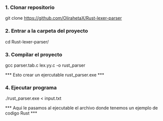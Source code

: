 ### 1. Clonar repositorio
git clone https://github.com/OlirahetaX/Rust-lexer-parser

### 2. Entrar a la carpeta del proyecto
cd Rust-lexer-parser/

### 3. Compilar el proyecto
gcc parser.tab.c lex.yy.c -o rust_parser

*** Esto crear un ejercutable rust_parser.exe ***

### 4. Ejecutar programa
./rust_parser.exe < input.txt

*** Aqui le pasamos al ejecutable el archivo donde tenemos un ejemplo de codigo Rust ***

